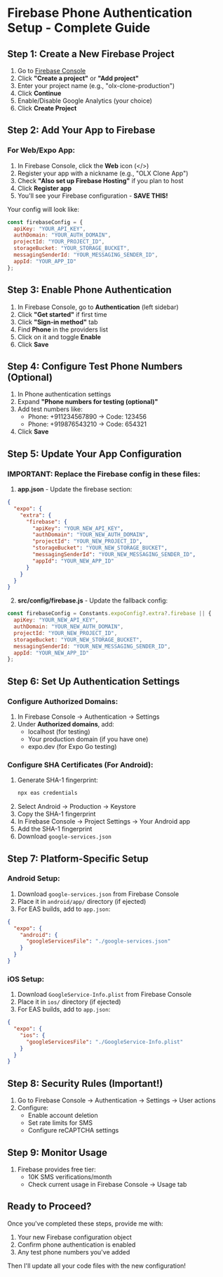 # Firebase Phone Authentication Setup - Complete Guide

## Step 1: Create a New Firebase Project

1. Go to [Firebase Console](https://console.firebase.google.com/)
2. Click **"Create a project"** or **"Add project"**
3. Enter your project name (e.g., "olx-clone-production")
4. Click **Continue**
5. Enable/Disable Google Analytics (your choice)
6. Click **Create Project**

## Step 2: Add Your App to Firebase

### For Web/Expo App:
1. In Firebase Console, click the **Web** icon (</>) 
2. Register your app with a nickname (e.g., "OLX Clone App")
3. Check **"Also set up Firebase Hosting"** if you plan to host
4. Click **Register app**
5. You'll see your Firebase configuration - **SAVE THIS!**

Your config will look like:
```javascript
const firebaseConfig = {
  apiKey: "YOUR_API_KEY",
  authDomain: "YOUR_AUTH_DOMAIN",
  projectId: "YOUR_PROJECT_ID", 
  storageBucket: "YOUR_STORAGE_BUCKET",
  messagingSenderId: "YOUR_MESSAGING_SENDER_ID",
  appId: "YOUR_APP_ID"
};
```

## Step 3: Enable Phone Authentication

1. In Firebase Console, go to **Authentication** (left sidebar)
2. Click **"Get started"** if first time
3. Click **"Sign-in method"** tab
4. Find **Phone** in the providers list
5. Click on it and toggle **Enable**
6. Click **Save**

## Step 4: Configure Test Phone Numbers (Optional)

1. In Phone authentication settings
2. Expand **"Phone numbers for testing (optional)"**
3. Add test numbers like:
   - Phone: +911234567890 → Code: 123456
   - Phone: +919876543210 → Code: 654321
4. Click **Save**

## Step 5: Update Your App Configuration

### IMPORTANT: Replace the Firebase config in these files:

1. **app.json** - Update the firebase section:
```json
{
  "expo": {
    "extra": {
      "firebase": {
        "apiKey": "YOUR_NEW_API_KEY",
        "authDomain": "YOUR_NEW_AUTH_DOMAIN",
        "projectId": "YOUR_NEW_PROJECT_ID",
        "storageBucket": "YOUR_NEW_STORAGE_BUCKET",
        "messagingSenderId": "YOUR_NEW_MESSAGING_SENDER_ID",
        "appId": "YOUR_NEW_APP_ID"
      }
    }
  }
}
```

2. **src/config/firebase.js** - Update the fallback config:
```javascript
const firebaseConfig = Constants.expoConfig?.extra?.firebase || {
  apiKey: "YOUR_NEW_API_KEY",
  authDomain: "YOUR_NEW_AUTH_DOMAIN",
  projectId: "YOUR_NEW_PROJECT_ID",
  storageBucket: "YOUR_NEW_STORAGE_BUCKET",
  messagingSenderId: "YOUR_NEW_MESSAGING_SENDER_ID",
  appId: "YOUR_NEW_APP_ID"
};
```

## Step 6: Set Up Authentication Settings

### Configure Authorized Domains:
1. In Firebase Console → Authentication → Settings
2. Under **Authorized domains**, add:
   - localhost (for testing)
   - Your production domain (if you have one)
   - expo.dev (for Expo Go testing)

### Configure SHA Certificates (For Android):
1. Generate SHA-1 fingerprint:
   ```bash
   npx eas credentials
   ```
2. Select Android → Production → Keystore
3. Copy the SHA-1 fingerprint
4. In Firebase Console → Project Settings → Your Android app
5. Add the SHA-1 fingerprint
6. Download `google-services.json`

## Step 7: Platform-Specific Setup

### Android Setup:
1. Download `google-services.json` from Firebase Console
2. Place it in `android/app/` directory (if ejected)
3. For EAS builds, add to `app.json`:
```json
{
  "expo": {
    "android": {
      "googleServicesFile": "./google-services.json"
    }
  }
}
```

### iOS Setup:
1. Download `GoogleService-Info.plist` from Firebase Console
2. Place it in `ios/` directory (if ejected)
3. For EAS builds, add to `app.json`:
```json
{
  "expo": {
    "ios": {
      "googleServicesFile": "./GoogleService-Info.plist"
    }
  }
}
```

## Step 8: Security Rules (Important!)

1. Go to Firebase Console → Authentication → Settings → User actions
2. Configure:
   - Enable account deletion
   - Set rate limits for SMS
   - Configure reCAPTCHA settings

## Step 9: Monitor Usage

1. Firebase provides free tier:
   - 10K SMS verifications/month
   - Check current usage in Firebase Console → Usage tab

## Ready to Proceed?

Once you've completed these steps, provide me with:
1. Your new Firebase configuration object
2. Confirm phone authentication is enabled
3. Any test phone numbers you've added

Then I'll update all your code files with the new configuration!

